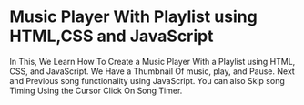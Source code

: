 # Music Player With Playlist using HTML,CSS and JavaScript
 In This, We Learn How To Create a Music Player With a Playlist using HTML, CSS, and JavaScript. We Have a Thumbnail Of music, play, and Pause. Next and Previous song functionality using JavaScript. You can also Skip song Timing Using the Cursor Click On Song Timer.
